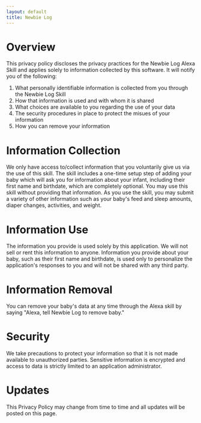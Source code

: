 ```yaml
---
layout: default
title: Newbie Log
---
```


# Overview
This privacy policy discloses the privacy practices for the Newbie Log Alexa Skill and applies solely to information collected by this software. It will notify you of the following:

1. What personally identifiable information is collected from you through the Newbie Log Skill
2. How that information is used and with whom it is shared
3. What choices are available to you regarding the use of your data
4. The security procedures in place to protect the misues of your information
5. How you can remove your information

# Information Collection
We only have access to/collect information that you voluntarily give us via the use of this skill. The skill includes a one-time setup step of adding your baby which will ask you for information about your infant, including their first name and birthdate, which are completely optional. You may use this skill without providing that information. As you use the skill, you may submit a variety of other information such as your baby's feed and sleep amounts, diaper changes, activities, and weight.

# Information Use 
The information you provide is used solely by this application. We will not sell or rent this information to anyone. Information you provide about your baby, such as their first name and birthdate, is used only to personalize the application's responses to you and will not be shared with any third party.

# Information Removal
You can remove your baby's data at any time through the Alexa skill by saying "Alexa, tell Newbie Log to remove baby." 

# Security
We take precautions to protect your information so that it is not made available to unauthorized parties. Sensitive information is encrypted and access to data is strictly limited to an application administrator.

# Updates 
This Privacy Policy may change from time to time and all updates will be posted on this page. 
